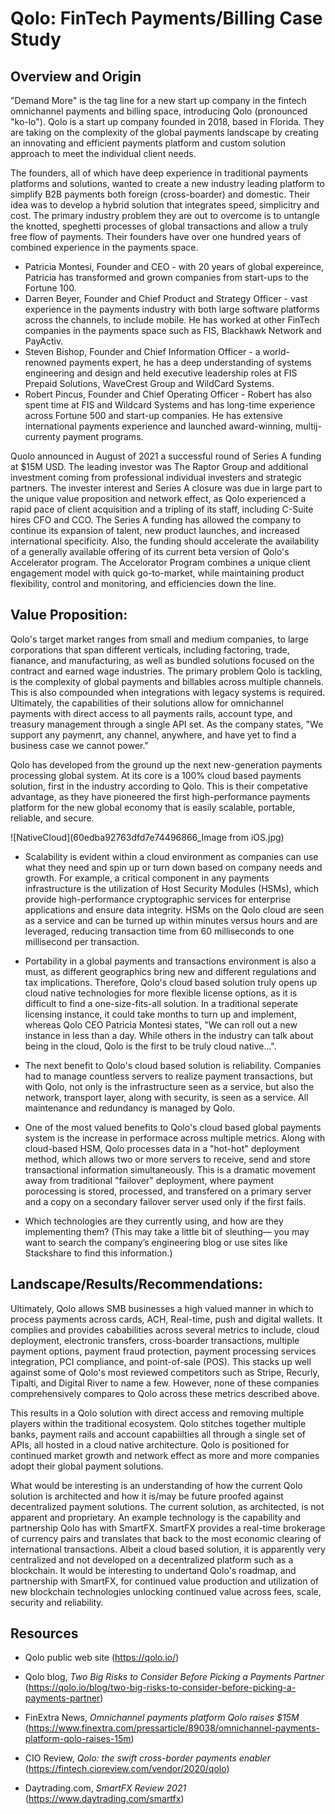 
# Qolo: FinTech Payments/Billing Case Study

## Overview and Origin

"Demand More" is the tag line for a new start up company in the fintech omnichannel payments and billing space, introducing Qolo (pronounced "ko-lo"). Qolo is a start up company founded in 2018, based in Florida. They are taking on the complexity of the global payments landscape by creating an innovating and efficient payments platform and custom solution approach to meet the individual client needs. 

The founders, all of which have deep experience in traditional payments platforms and solutions, wanted to create a new industry leading platform to simplify B2B payments both foreign (cross-boarder) and domestic. Their idea was to develop a hybrid solution that integrates speed, simplicitry and cost. The primary industry problem they are out to overcome is to untangle the knotted, speghetti processes of global transactions and allow a truly free flow of payments. Their founders have over one hundred years of combined experience in the payments space.
* Patricia Montesi, Founder and CEO - with 20 years of global expereince, Patricia has transformed and grown companies from start-ups to the Fortune 100. 
* Darren Beyer, Founder and Chief Product and Strategy Officer - vast experience in the payments industry with both large software platforms across the channels, to include mobile. He has worked at other FinTech companies in the payments space such as FIS, Blackhawk Network and PayActiv.
* Steven Bishop, Founder and Chief Information Officer - a world-renowned payments expert, he has a deep understanding of systems engineering and design and held executive leadership roles at FIS Prepaid Solutions, WaveCrest Group and WildCard Systems.
* Robert Pincus, Founder and Chief Operating Officer - Robert has also spent time at FIS and Wildcard Systems and has long-time experience across Fortune 500 and start-up companies. He has extensive international payments experience and launched award-winning, multij-currenty payment programs.

Quolo announced in August of 2021 a successful round of Series A funding at $15M USD. The leading investor was The Raptor Group and additional investment coming from professional individual investers and strategic partners. The invester interest and Series A closure was due in large part to the unique value proposition and network effect, as Qolo experienced a rapid pace of client acquisition and a tripling of its staff, including C-Suite hires CFO and CCO. The Series A funding has allowed the company to continue its expansion of talent, new product launches, and increased international specificity. Also, the funding should accelerate the availability of a generally available offering of its current beta version of Qolo's Accelerator program. The Accelorator Program combines a unique client engagement model with quick go-to-market, while maintaining product flexibility, control and monitoring, and efficiencies down the line.

## Value Proposition:

Qolo's target market ranges from small and medium companies, to large corporations that span different verticals, including factoring, trade, fianance, and manufacturing, as well as bundled solutions focused on the contract and earned wage industries. The primary problem Qolo is tackling, is the complexity of global  payments and billables across multiple channels. This is also compounded when integrations with legacy systems is required. Ultimately, the capabilities of their solutions allow for omnichannel payments with direct access to all payments rails, account type, and treasury management through a single API set. As the company states, "We support any paymenrt, any channel, anywhere, and have yet to find a business case we cannot power."

Qolo has developed from the ground up the next new-generation payments processing global system. At its core is a 100% cloud based payments solution, first in the industry according to Qolo.  This is their competative advantage, as they have pioneered the first high-performance payments platform for the new global economy that is easily scalable, portable, reliable, and secure. 

![NativeCloud](60edba92763dfd7e74496866_Image from iOS.jpg)

* Scalability is evident within a cloud environment as companies can use what they need and spin up or turn down based on company needs and growth. For example, a critical component in any payments infrastructure is the utilization of Host Security Modules (HSMs), which provide high-performance cryptographic services for enterprise applications and ensure data integrity. HSMs on the Qolo cloud are seen as a service and can be turned up within minutes versus hours and are leveraged, reducing transaction time from 60 milliseconds to one millisecond per transaction.
* Portability in a global payments and transactions environment is also a must, as different geographics bring new and different regulations and tax implications. Therefore, Qolo's cloud based solution truly opens up cloud native technologies for more flexible license options, as it is difficult to find a one-size-fits-all solution. In a traditional seperate licensing instance, it could take months to turn up and implement, whereas Qolo CEO Patricia Montesi states, "We can roll out a new instance in less than a day. While others in the industry can talk about being in the cloud, Qolo is the first to be truly cloud native...".
* The next benefit to Qolo's cloud based solution is reliability. Companies had to manage countless servers to realize payment transactions, but with Qolo, not only is the infrastructure seen as a service, but also the network, transport layer, along with security, is seen as a service. All maintenance and redundancy is managed by Qolo.
* One of the most valued benefits to Qolo's cloud based global payments system is the increase in performace across multiple metrics. Along with cloud-based HSM, Qolo processes data in a "hot-hot" deployment method, which allows two or more servers to receive, send and store transactional information simultaneously. This is a dramatic movement away from traditional "failover" deployment, where payment porocessing is stored, processed, and transfered on a primary server and a copy on a secondary failover server used only if the first fails.

* Which technologies are they currently using, and how are they implementing them? (This may take a little bit of sleuthing–– you may want to search the company’s engineering blog or use sites like Stackshare to find this information.)

## Landscape/Results/Recommendations:

Ultimately, Qolo allows SMB businesses a high valued manner in which to process payments across cards, ACH, Real-time, push and digital wallets. It complies and provides cababilities across several metrics to include, cloud deployment, electronic transfers, cross-boarder transactions, multiple payment options, payment fraud protection, payment processing services integration, PCI compliance, and point-of-sale (POS). This stacks up well against some of Qolo's most reviewed competitors such as Stripe, Recurly, Tipalti, and Digital River to name a few. However, none of these companies comprehensively compares to Qolo across these metrics described above.

This results in a Qolo solution with direct access and removing multiple players within the traditional ecosystem. Qolo stitches together multiple banks, payment rails and account capabiilties all through a single set of APIs, all hosted in a cloud native architecture. Qolo is positioned for continued market growth and network effect as more and more companies adopt their global payment solutions.

What would be interesting is an understanding of how the current Qolo solution is architected and how it is/may be future proofed against decentralized payment solutions. The current solution, as architected, is not apparent and proprietary. An example technology is the capability and partnership Qolo has with SmartFX. SmartFX provides a real-time brokerage of currency pairs and translates that back to the most economic clearing of international transactions. Albeit a cloud based solution, it is apparently very centralized and not developed on a decentralized platform such as a blockchain. It would be interesting to undertand Qolo's roadmap, and partnership with SmartFX, for continued value production and utilization of new blockchain technologies unlocking continued value across fees, scale, security and reliability.

## Resources

* Qolo public web site (https://qolo.io/)

* Qolo blog, *Two Big Risks to Consider Before Picking a Payments Partner* (https://qolo.io/blog/two-big-risks-to-consider-before-picking-a-payments-partner)

* FinExtra News, *Omnichannel payments platform Qolo raises $15M* (https://www.finextra.com/pressarticle/89038/omnichannel-payments-platform-qolo-raises-15m)

* CIO Review, *Qolo: the swift cross-border payments enabler* (https://fintech.cioreview.com/vendor/2020/qolo)

* Daytrading.com, *SmartFX Review 2021* (https://www.daytrading.com/smartfx)
